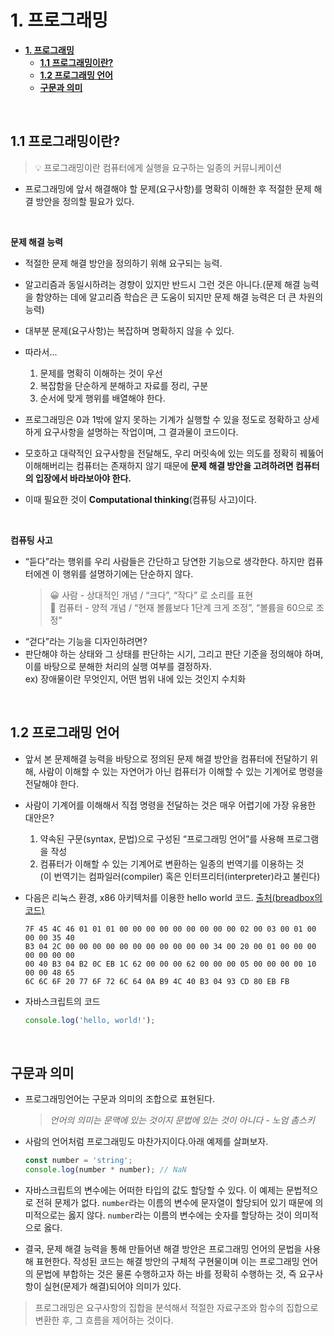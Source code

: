 # **1. 프로그래밍**

- [**1. 프로그래밍**](#1-프로그래밍)
  - [**1.1 프로그래밍이란?**](#11-프로그래밍이란)
  - [**1.2 프로그래밍 언어**](#12-프로그래밍-언어)
  - [**구문과 의미**](#구문과-의미)

<br>

## **1.1 프로그래밍이란?**

> 💡 프로그래밍이란 컴퓨터에게 실행을 요구하는 일종의 커뮤니케이션

- 프로그래밍에 앞서 해결해야 할 문제(요구사항)를 명확히 이해한 후 적절한 문제 해결 방안을 정의할 필요가 있다.

<br>

**문제 해결 능력**

- 적절한 문제 해결 방안을 정의하기 위해 요구되는 능력.
- 알고리즘과 동일시하려는 경향이 있지만 반드시 그런 것은 아니다.(문제 해결 능력을 함양하는 데에 알고리즘 학습은 큰 도움이 되지만 문제 해결 능력은 더 큰 차원의 능력)
- 대부분 문제(요구사항)는 복잡하며 명확하지 않을 수 있다.
- 따라서...

  1.  문제를 명확히 이해하는 것이 우선
  2.  복잡함을 단순하게 분해하고 자료를 정리, 구분
  3.  순서에 맞게 행위를 배열해야 한다.

- 프로그래밍은 0과 1밖에 알지 못하는 기계가 실행할 수 있을 정도로 정확하고 상세하게 요구사항을 설명하는 작업이며, 그 결과물이 코드이다.
- 모호하고 대략적인 요구사항을 전달해도, 우리 머릿속에 있는 의도를 정확히 꿰뚫어 이해해버리는 컴퓨터는 존재하지 않기 때문에 **문제 해결 방안을 고려하려면 컴퓨터의 입장에서 바라보아야 한다.**
- 이때 필요한 것이 **Computational thinking**(컴퓨팅 사고)이다.

<br>

**컴퓨팅 사고**

- “듣다”라는 행위를 우리 사람들은 간단하고 당연한 기능으로 생각한다. 하지만 컴퓨터에겐 이 행위를 설명하기에는 단순하지 않다.
  > 😀 사람 - 상대적인 개념 / “크다”, “작다” 로 소리를 표현  
  > 🤖 컴퓨터 - 양적 개념 / “현재 볼륨보다 1단계 크게 조정”, “볼륨을 60으로 조정”
- “걷다”라는 기능을 디자인하려면?
- 판단해야 하는 상태와 그 상태를 판단하는 시기, 그리고 판단 기준을 정의해야 하며, 이를 바탕으로 분해한 처리의 실행 여부를 결정하자.  
  ex) 장애물이란 무엇인지, 어떤 범위 내에 있는 것인지 수치화

<br>

## **1.2 프로그래밍 언어**

- 앞서 본 문제해결 능력을 바탕으로 정의된 문제 해결 방안을 컴퓨터에 전달하기 위해, 사람이 이해할 수 있는 자연어가 아닌 컴퓨터가 이해할 수 있는 기계어로 명령을 전달해야 한다.
- 사람이 기계어를 이해해서 직접 명령을 전달하는 것은 매우 어렵기에 가장 유용한 대안은?

  1.  약속된 구문(syntax, 문법)으로 구성된 “프로그래밍 언어”를 사용해 프로그램을 작성
  2.  컴퓨터가 이해할 수 있는 기계어로 변환하는 일종의 번역기를 이용하는 것  
      (이 번역기는 컴파일러(compiler) 혹은 인터프리터(interpreter)라고 불린다)

- 다음은 리눅스 환경, x86 아키텍처를 이용한 hello world 코드. [출처(breadbox의 코드)](http://codegolf.stackexchange.com/questions/5696/shortest-elf-for-hello-world-n)

  ```
  7F 45 4C 46 01 01 01 00 00 00 00 00 00 00 00 00 02 00 03 00 01 00 00 00 35 40
  B3 04 2C 00 00 00 00 00 00 00 00 00 00 00 34 00 20 00 01 00 00 00 00 00 00 00
  00 40 B3 04 B2 0C EB 1C 62 00 00 00 62 00 00 00 05 00 00 00 00 10 00 00 48 65
  6C 6C 6F 20 77 6F 72 6C 64 0A B9 4C 40 B3 04 93 CD 80 EB FB
  ```

- 자바스크립트의 코드

  ```javascript
  console.log('hello, world!');
  ```

<br>

## **구문과 의미**

- 프로그래밍언어는 구문과 의미의 조합으로 표현된다.

  > _언어의 의미는 문맥에 있는 것이지 문법에 있는 것이 아니다 - 노엄 촘스키_

- 사람의 언어처럼 프로그래밍도 마찬가지이다.아래 예제를 살펴보자.

  ```javascript
  const number = 'string';
  console.log(number * number); // NaN
  ```

- 자바스크립트의 변수에는 어떠한 타입의 값도 할당할 수 있다. 이 예제는 문법적으로 전혀 문제가 없다. `number`라는 이름의 변수에 문자열이 할당되어 있기 때문에 의미적으로는 옳지 않다. `number`라는 이름의 변수에는 숫자를 할당하는 것이 의미적으로 옳다.

- 결국, 문제 해결 능력을 통해 만들어낸 해결 방안은 프로그래밍 언어의 문법을 사용해 표현한다. 작성된 코드는 해결 방안의 구체적 구현물이며 이는 프로그래밍 언어의 문법에 부합하는 것은 물론 수행하고자 하는 바를 정확히 수행하는 것, 즉 요구사항이 실현(문제가 해결)되어야 의미가 있다.

> 프로그래밍은 요구사항의 집합을 분석해서 적절한 자료구조와 함수의 집합으로 변환한 후, 그 흐름을 제어하는 것이다.
